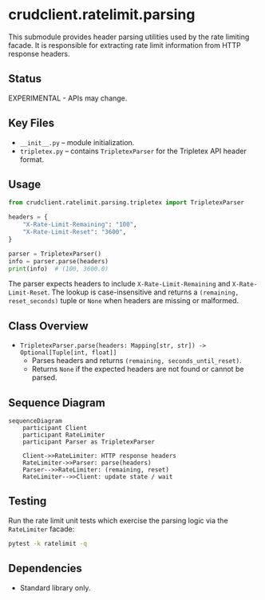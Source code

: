 # crudclient.ratelimit.parsing

This submodule provides header parsing utilities used by the rate limiting facade. It is responsible for extracting rate limit information from HTTP response headers.

## Status

EXPERIMENTAL - APIs may change.

## Key Files

- `__init__.py` – module initialization.
- `tripletex.py` – contains `TripletexParser` for the Tripletex API header format.

## Usage

```python
from crudclient.ratelimit.parsing.tripletex import TripletexParser

headers = {
    "X-Rate-Limit-Remaining": "100",
    "X-Rate-Limit-Reset": "3600",
}

parser = TripletexParser()
info = parser.parse(headers)
print(info)  # (100, 3600.0)
```

The parser expects headers to include `X-Rate-Limit-Remaining` and `X-Rate-Limit-Reset`. The lookup is case-insensitive and returns a `(remaining, reset_seconds)` tuple or `None` when headers are missing or malformed.

## Class Overview

- `TripletexParser.parse(headers: Mapping[str, str]) -> Optional[Tuple[int, float]]`
  - Parses headers and returns `(remaining, seconds_until_reset)`.
  - Returns `None` if the expected headers are not found or cannot be parsed.

## Sequence Diagram

```mermaid
sequenceDiagram
    participant Client
    participant RateLimiter
    participant Parser as TripletexParser

    Client->>RateLimiter: HTTP response headers
    RateLimiter->>Parser: parse(headers)
    Parser-->>RateLimiter: (remaining, reset)
    RateLimiter-->>Client: update state / wait
```

## Testing

Run the rate limit unit tests which exercise the parsing logic via the `RateLimiter` facade:

```bash
pytest -k ratelimit -q
```

## Dependencies

- Standard library only.

